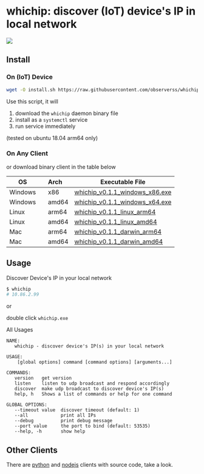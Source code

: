 # whichip: discover (IoT) device's IP in local network

![](https://hjc-image-bed.oss-cn-shanghai.aliyuncs.com/img/20211202145436.png)

## Install

### On (IoT) Device

```bash
wget -O install.sh https://raw.githubusercontent.com/observerss/whichip/main/install/install.sh && sudo bash install.sh
```

Use this script, it will

1) download the `whichip` daemon binary file
2) install as a `systemctl` service
3) run service immediately

(tested on ubuntu 18.04 arm64 only)

### On Any Client

or download binary client in the table below

| OS | Arch | Executable File |
| --- | --- | --- |
| Windows |　x86 | [whichip_v0.1.1_windows_x86.exe](https://github.com/observerss/whichip/releases/download/v0.1/whichip_v0.1.1_windows_x86.exe) |
| Windows |　amd64 | [whichip_v0.1.1_windows_x64.exe](https://github.com/observerss/whichip/releases/download/v0.1/whichip_v0.1.1_windows_x64.exe) |
| Linux |　arm64 | [whichip_v0.1.1_linux_arm64](https://github.com/observerss/whichip/releases/download/v0.1/whichip_v0.1.1_linux_arm64) |
| Linux |　amd64 | [whichip_v0.1.1_linux_amd64](https://github.com/observerss/whichip/releases/download/v0.1/whichip_v0.1.1_linux_amd64) |
| Mac |　arm64 | [whichip_v0.1.1_darwin_arm64](https://github.com/observerss/whichip/releases/download/v0.1/whichip_v0.1_darwin_arm64) |
| Mac |　amd64 | [whichip_v0.1.1_darwin_amd64](https://github.com/observerss/whichip/releases/download/v0.1/whichip_v0.1_darwin_amd64) |

## Usage

Discover Device's IP in your local network

```bash
$ whichip
# 10.86.2.99
```

or

double click `whichip.exe`

All Usages

```raw
NAME:
   whichip - discover device's IP(s) in your local network

USAGE:
    [global options] command [command options] [arguments...]

COMMANDS:
   version   get version
   listen    listen to udp broadcast and respond accordingly
   discover  make udp broadcast to discover device's IP(s)
   help, h   Shows a list of commands or help for one command

GLOBAL OPTIONS:
   --timeout value  discover timeout (default: 1)
   --all            print all IPs
   --debug          print debug message
   --port value     the port to bind (default: 53535)
   --help, -h       show help
```

## Other Clients

There are [python](./python) and [nodejs](./nodejs) clients with source code, take a look.